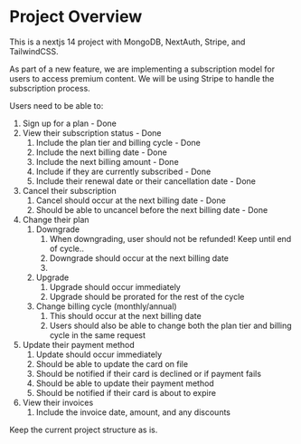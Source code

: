 # Project Overview
This is a nextjs 14 project with MongoDB, NextAuth, Stripe, and TailwindCSS.

As part of a new feature, we are implementing a subscription model for users to access premium content. We will be using Stripe to handle the subscription process.

Users need to be able to:
1. Sign up for a plan - Done
2. View their subscription status - Done
   1. Include the plan tier and billing cycle - Done
   2. Include the next billing date - Done
   3. Include the next billing amount - Done
   4. Include if they are currently subscribed - Done
   5. Include their renewal date or their cancellation date - Done
3. Cancel their subscription
   1. Cancel should occur at the next billing date - Done
   2. Should be able to uncancel before the next billing date - Done
4. Change their plan
   1. Downgrade
      1. When downgrading, user should not be refunded! Keep until end of cycle..
      2. Downgrade should occur at the next billing date
      3. 
   2. Upgrade
      1. Upgrade should occur immediately
      2. Upgrade should be prorated for the rest of the cycle
   3. Change billing cycle (monthly/annual)
      1. This should occur at the next billing date
      2. Users should also be able to change both the plan tier and billing cycle in the same request
5. Update their payment method
   1. Update should occur immediately
   2. Should be able to update the card on file
   3. Should be notified if their card is declined or if payment fails
   4. Should be able to update their payment method
   5. Should be notified if their card is about to expire
6. View their invoices
   1. Include the invoice date, amount, and any discounts

Keep the current project structure as is.

